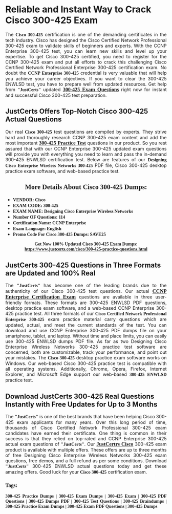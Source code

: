 <h1><strong>Reliable and Instant Way to Crack Cisco 300-425 Exam</strong></h1>

<p style="text-align: justify;">The <span style="font-family:Georgia,serif;"><strong>Cisco 300-425</strong></span> certification is one of the demanding certificates in the tech industry. Cisco has designed the Cisco Certified Network Professional 300-425 exam to validate skills of beginners and experts. With the CCNP Enterprise 300-425 test, you can learn new skills and level up your expertise. To get Cisco 300-425 certified, you need to register for the CCNP 300-425 exam and put all efforts to crack this challenging Cisco Certified Network Professional Enterprise 300-425 certification exam. No doubt the <span style="font-family:Georgia,serif;"><strong>CCNP Enterprise 300-425</strong></span> credential is very valuable that will help you achieve your career objectives. If you want to clear the 300-425 ENWLSD test, you have to prepare well from updated resources. Get help from <span style="font-size:14px;"><span style="font-family:Georgia,serif;"><strong>"JustCerts"</strong></span></span> updated <a href="https://www.justcerts.com/cisco/300-425-practice-questions.html"><span style="font-size:16px;"><span style="font-family:Georgia,serif;"><strong>300-425 Exam Questions</strong></span></span></a> right now for instant and successful Cisco 300-425 test preparation.</p>

<h2><strong>JustCerts Offers Top-Notch Cisco 300-425 Actual Questions </strong></h2>

<p style="text-align: justify;">Our real <span style="font-family:Georgia,serif;"><strong>Cisco 300-425</strong></span> test questions are compiled by experts. They strive hard and thoroughly research CCNP 300-425 exam content and add the most important <a href="https://www.justcerts.com/cisco/300-425-practice-questions.html"><span style="font-size:16px;"><span style="font-family:Georgia,serif;"><strong>300-425 Practice Test</strong></span></span></a> questions in our product. So you rest assured that with our CCNP Enterprise 300-425 updated exam questions will provide you with everything you need to learn and pass the in-demand 300-425 ENWLSD certification test. Below are features of our <span style="font-family:Georgia,serif;"><strong>Designing Cisco Enterprise Wireless Networks 300-425</strong></span> PDF file, Cisco 300-425 desktop practice exam software, and web-based practice test.</p>

<h2 style="text-align: center;"><strong><span style="font-family:Georgia,serif;">More Details About Cisco 300-425 Dumps:</span></strong></h2>

<ul>
	<li style="text-align: justify;"><span style="font-size:14px;"><span style="font-family:Georgia,serif;"><strong>VENDOR: Cisco</strong></span></span></li>
	<li style="text-align: justify;"><span style="font-size:14px;"><span style="font-family:Georgia,serif;"><strong>EXAM CODE: 300-425</strong></span></span></li>
	<li style="text-align: justify;"><span style="font-size:14px;"><span style="font-family:Georgia,serif;"><strong>EXAM NAME: Designing Cisco Enterprise Wireless Networks</strong></span></span></li>
	<li style="text-align: justify;"><span style="font-size:14px;"><span style="font-family:Georgia,serif;"><strong>Number OF Questions: 114</strong></span></span></li>
	<li style="text-align: justify;"><span style="font-size:14px;"><span style="font-family:Georgia,serif;"><strong>Certification Name: CCNP Enterprise</strong></span></span></li>
	<li style="text-align: justify;"><span style="font-size:14px;"><span style="font-family:Georgia,serif;"><strong>Exam Language: English</strong></span></span></li>
	<li style="text-align: justify;"><span style="font-size:14px;"><span style="font-family:Georgia,serif;"><strong>Promo Code For Cisco 300-425 Dumps: SAVE25</strong></span></span></li>
</ul>

<p style="text-align: center;"><strong><span style="font-family:Georgia,serif;"><span style="font-size:14px;">Get Now 100% Updated Cisco 300-425 Exam Dumps:</span> <a href="https://www.justcerts.com/cisco/300-425-practice-questions.html">https://www.justcerts.com/cisco/300-425-practice-questions.html</a></span></strong></p>

<h2><strong>JustCerts 300-425 Questions in Three Formats are Updated and 100% Real</strong></h2>

<p style="text-align: justify;">The <span style="font-size:14px;"><span style="font-family:Georgia,serif;"><strong>"JustCerts"</strong></span></span> has become one of the leading brands due to the authenticity of our Cisco 300-425 test questions. Our actual <a href="https://www.justcerts.com/cisco/ccnp-certification-exams.html"><span style="font-size:16px;"><span style="font-family:Georgia,serif;"><strong>CCNP Enterprise Certification Exam</strong></span></span></a> questions are available in three user-friendly formats. These formats are 300-425 ENWLSD PDF questions, desktop practice exam software, and a web-based CCNP Enterprise 300-425 practice test. All three formats of our <strong><span style="font-family:Georgia,serif;">Cisco Certified Network Professional Enterprise 300-425</span></strong> exam practice material carry questions which are updated, actual, and meet the current standards of the test. You can download and use CCNP Enterprise 300-425 PDF dumps file on your smartphone, tablet, and laptop. Without time and place limits, you can easily use 300-425 ENWLSD dumps PDF file. As far as two Designing Cisco Enterprise Wireless Networks 300-425 practice test software are concerned, both are customizable, track your performance, and point out your mistakes. The <span style="font-family:Georgia,serif;"><strong>Cisco 300-425</strong></span> desktop practice exam software works on Windows. Our web-based Cisco 300-425 practice test is compatible with all operating systems. Additionally, Chrome, Opera, Firefox, Internet Explorer, and Microsoft Edge support our web-based <span style="font-family:Georgia,serif;"><strong>300-425 ENWLSD</strong></span> practice test.</p>

<h2><strong>Download JustCerts 300-425 Real Questions Instantly with Free Updates for Up to 3 Months</strong></h2>

<p style="text-align: justify;">The <span style="font-family:Georgia,serif;"><span style="font-size:14px;"><strong>"JustCerts"</strong></span></span> is one of the best brands that have been helping Cisco 300-425 exam applicants for many years. Over this long period of time, thousands of Cisco Certified Network Professional 300-425 exam candidates have earned their certificate. One thing is common in their success is that they relied on top-rated and CCNP Enterprise 300-425 actual exam questions of <span style="font-family:Georgia,serif;"><span style="font-size:14px;"><strong>"JustCerts"</strong></span></span>. Our <a href="https://www.justcerts.com/cisco-certification-exams.html"><span style="font-size:16px;"><span style="font-family:Georgia,serif;"><strong>JustCertrs Cisco</strong></span></span></a> 300-425 exam product is available with multiple offers. These offers are up to three months of free Designing Cisco Enterprise Wireless Networks 300-425 exam questions, free demos, and a full refund as per some conditions. Download <span style="font-family:Georgia,serif;"><span style="font-size:14px;"><strong>"JustCerts"</strong></span></span> 300-425 ENWLSD actual questions today and get these amazing offers. Good luck for your <span style="font-family:Georgia,serif;"><strong>Cisco 300-425</strong></span> certification exam.</p>

<h3 style="text-align: justify;"><span style="font-family:Georgia,serif;"><strong>Tags:</strong></span></h3>

<p style="text-align: justify;"><span style="font-family:Georgia,serif;"><strong>300-425 Practice Dumps | 300-425 Exam Dumps | 300-425 Exam | 300-425 PDF Questions | 300-425 Dumps PDF | 300-425 Test Questions | 300-425 Braindumps | 300-425 Practice Exam Dumps | 300-425 Exam PDF Questions | 300-425 Dumps</strong></span></p>
